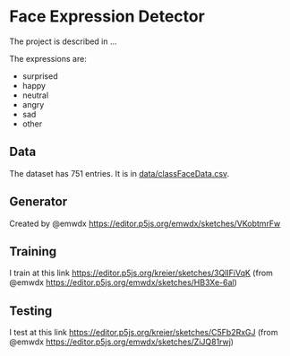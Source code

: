 # Face Expression Detector

The project is described in ...

The expressions are:
- surprised
- happy
- neutral
- angry
- sad
- other

## Data

The dataset has 751 entries. It is in [data/classFaceData.csv](dava/classFaceData.csv).

## Generator

Created by @emwdx https://editor.p5js.org/emwdx/sketches/VKobtmrFw 

## Training

I train at this link https://editor.p5js.org/kreier/sketches/3QlIFiVqK (from @emwdx https://editor.p5js.org/emwdx/sketches/HB3Xe-6al)

## Testing

I test at this link https://editor.p5js.org/kreier/sketches/C5Fb2RxGJ (from @emwdx https://editor.p5js.org/emwdx/sketches/ZiJQ81rwj)


